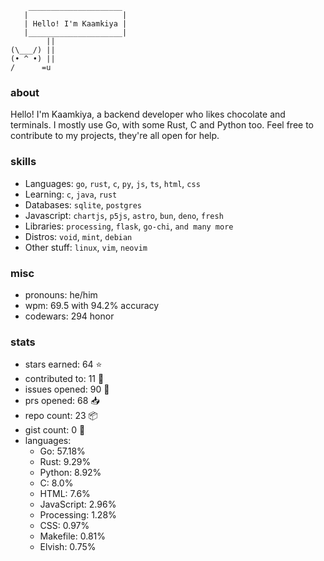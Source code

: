 ```
    _____________________
   |                     |
   | Hello! I'm Kaamkiya |
   |_____________________|
        ||
(\___/) ||
(• ^ •) ||
/      =u
```

### about

Hello! I'm Kaamkiya, a backend developer who likes chocolate and terminals. I
mostly use Go, with some Rust, C and Python too.
Feel free to contribute to my projects, they're all open for help.

### skills
- Languages:   `go`,  `rust`, `c`, `py`, `js`, `ts`, `html`, `css`
- Learning:    `c`, `java`, `rust`
- Databases:   `sqlite`, `postgres`
- Javascript:  `chartjs`, `p5js`, `astro`, `bun`, `deno`, `fresh`
- Libraries:   `processing`, `flask`, `go-chi`, `and many more`
- Distros:     `void`, `mint`, `debian`
- Other stuff: `linux`, `vim`, `neovim`

### misc
- pronouns: he/him
- wpm:      <!--S:MT_WPM-->69.5<!--E:MT_WPM--> with <!--S:MT_ACCURACY-->94.2<!--E:MT_ACCURACY-->% accuracy
  <!--duolingo: < !--S:DUO_XP--><!--E:DUO_XP--> <!--XP-->
- codewars: <!--S:CW_HONOR-->294<!--E:CW_HONOR--> honor

### stats
- stars earned:   <!--S:STARS_EARNED-->64<!--E:STARS_EARNED--> :star:
- contributed to: <!--S:CONTRIBUTED_TO-->11<!--E:CONTRIBUTED_TO--> :handshake:
- issues opened:  <!--S:ISSUES_OPENED-->90<!--E:ISSUES_OPENED--> :bug:
- prs opened:     <!--S:PRS_OPENED-->68<!--E:PRS_OPENED--> :inbox_tray:
- repo count:     <!--S:REPO_COUNT-->23<!--E:REPO_COUNT--> :package:
- gist count:     <!--S:GIST_COUNT-->0<!--E:GIST_COUNT--> :pencil:
- languages:<!--S:LANGUAGES-->
    - Go: 57.18%
    - Rust: 9.29%
    - Python: 8.92%
    - C: 8.0%
    - HTML: 7.6%
    - JavaScript: 2.96%
    - Processing: 1.28%
    - CSS: 0.97%
    - Makefile: 0.81%
    - Elvish: 0.75%
<!--E:LANGUAGES-->
</pre>
